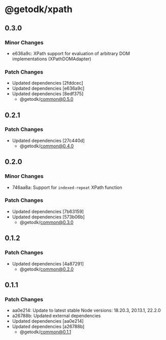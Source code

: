# @getodk/xpath

## 0.3.0

### Minor Changes

- e636a9c: XPath support for evaluation of arbitrary DOM implementations (XPathDOMAdapter)

### Patch Changes

- Updated dependencies [2fddcec]
- Updated dependencies [e636a9c]
- Updated dependencies [8edf375]
  - @getodk/common@0.5.0

## 0.2.1

### Patch Changes

- Updated dependencies [27c440d]
  - @getodk/common@0.4.0

## 0.2.0

### Minor Changes

- 746aa8a: Support for `indexed-repeat` XPath function

### Patch Changes

- Updated dependencies [7b63159]
- Updated dependencies [573b06b]
  - @getodk/common@0.3.0

## 0.1.2

### Patch Changes

- Updated dependencies [4a87291]
  - @getodk/common@0.2.0

## 0.1.1

### Patch Changes

- aa0e214: Update to latest stable Node versions: 18.20.3, 20.13.1, 22.2.0
- a26788b: Updated external dependencies
- Updated dependencies [aa0e214]
- Updated dependencies [a26788b]
  - @getodk/common@0.1.1
